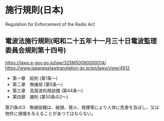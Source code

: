 # 施行規則(日本)
Regulation for Enforcement of the Radio Act

## 電波法施行規則(昭和二十五年十一月三十日電波監理委員会規則第十四号)
https://laws.e-gov.go.jp/law/325M50080000014/
https://www.japaneselawtranslation.go.jp/en/laws/view/4912

- 第一章　総則 (第1条～)
- 第二章　無線局 (第5条～)
- 第三章　高周波利用設備 (第44条～)
- 第四章　雑則 (第50条の2～)




第21条の3　無線設備は、破損、発火、発煙等により人体に危害を及ぼし、又は物件に損傷を与えることがあつてはならない。


